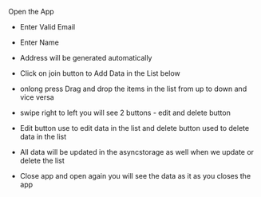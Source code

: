 Open the App
- Enter Valid Email
- Enter Name
- Address will be generated automatically

- Click on join button to Add Data in the List below

- onlong press Drag and drop the items in the list from up to down and vice versa
- swipe right to left you will see 2 buttons - edit and delete button

- Edit button use to edit data in the list and delete button used to delete data in the list
- All data will be updated in the asyncstorage as well when we update or delete the list

- Close app and open again you will see the data as it as you closes the app
